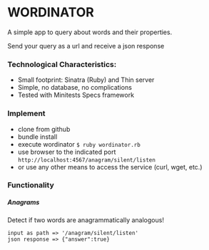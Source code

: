 # WORDINATOR

A simple app to query about words and their properties.

Send your query as a url and receive a json response


### Technological Characteristics:
- Small footprint: Sinatra (Ruby) and Thin server
- Simple, no database, no complications
- Tested with Minitests Specs framework

### Implement

- clone from github
- bundle install
- execute wordinator
```$ ruby wordinator.rb```
- use browser to the indicated port
```http://localhost:4567/anagram/silent/listen```
- or use any other means to access the service (curl, wget, etc.)

### Functionality
##### Anagrams

Detect if two words are anagrammatically analogous!

```text
input as path => '/anagram/silent/listen'
json response => {"answer":true}
```

